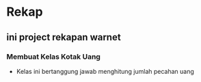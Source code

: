 # Rekap
## ini project rekapan warnet
### Membuat Kelas Kotak Uang
-  Kelas ini bertanggung jawab menghitung jumlah pecahan uang
